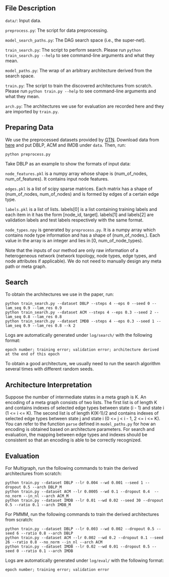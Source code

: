 ## File Description

`data/`: Input data.

`preprocess.py`: The script for data preprocessing.

`model_search_paths.py`: The DAG search space (i.e., the super-net).

`train_search.py`: The script to perform search. Please run `python train_search.py --help` to see command-line arguments and what they mean.

`model_paths.py`: The wrap of an arbitrary architecture derived from the search space.

`train.py`: The script to train the discovered architectures from scratch. Please run `python train.py --help` to see command-line arguments and what they mean.

`arch.py`: The architectures we use for evaluation are recorded here and they are imported by `train.py`.

## Preparing Data

We use the preprocessed datasets provided by [GTN](https://github.com/seongjunyun/Graph_Transformer_Networks). Download data from [here](https://drive.google.com/file/d/1qOZ3QjqWMIIvWjzrIdRe3EA4iKzPi6S5/view?usp=sharing) and put DBLP, ACM and IMDB under `data`. Then, run:

```shell
python preprocess.py
```

Take DBLP as an example to show the formats of input data:

`node_features.pkl` is a numpy array whose shape is (num_of_nodes, num_of_features). It contains input node features.

`edges.pkl` is a list of scipy sparse matrices. Each matrix has a shape of (num_of_nodes, num_of_nodes) and is formed by edges of a certain edge type.

`labels.pkl` is a list of lists. labels[0] is a list containing training labels and each item in it has the form [node_id, target]. labels[1] and labels[2] are validation labels and test labels respectively with the same format.

`node_types.npy` is generated by `preprocess.py`. It is a numpy array which contains node type information and has a shape of (num_of_nodes,). Each value in the array is an integer and lies in [0, num_of_node_types).

Note that the inputs of our method are only raw information of a heterogeneous network (network topology, node types, edge types, and node attributes if applicable). We do not need to manually design any meta path or meta graph.

 ## Search

To obtain the architectures we use in the paper, run:

```shell
python train_search.py --dataset DBLP --steps 4 --eps 0 --seed 0 --lam_seq 0.9 --lam_res 0.9
python train_search.py --dataset ACM --steps 4 --eps 0.3 --seed 2 --lam_seq 0.8 --lam_res 0.8
python train_search.py --dataset IMDB --steps 4 --eps 0.3 --seed 1 --lam_seq 0.9 --lam_res 0.8 --k 2
```

Logs are automatically generated under `log/search/` with the following format:

```
epoch number; training error; validation error; architecture derived at the end of this epoch
```

To obtain a good architecture, we usually need to run the search algorithm several times with different random seeds.

## Architecture Interpretation

Suppose the number of intermediate states in a meta graph is K. An encoding of a meta graph consists of two lists. The first list is of length K and contains indexes of selected edge types between state (i - 1) and state i (1 <= i <= K). The second list is of length K(K-1)/2 and contains indexes of selected edge types between state j and state i (0 <= j < i - 1, 2 <= i <= K). You can refer to the function `parse` defined in `model_paths.py` for how an encoding is obtained based on architecture parameters. For search and evaluation, the mapping between edge types and indexes should be consistent so that an encoding is able to be correctly recognized. 

## Evaluation
For Multigraph, run the following commands to train the derived architectures from scratch:

```shell
python train.py --dataset DBLP --lr 0.004 --wd 0.001 --seed 1 --dropout 0.5 --arch DBLP_M
python train.py --dataset ACM --lr 0.0005 --wd 0.1 --dropout 0.4  --no_norm --in_nl --arch ACM_M
python train.py --dataset IMDB --lr 0.01 --wd 0.02 --seed 30 --dropout 0.5 --ratio 0.1 --arch IMDB_M 
```

For PMMM, run the following commands to train the derived architectures from scratch:

```shell
python train.py --dataset DBLP --lr 0.003 --wd 0.002 --dropout 0.5 --seed 6 --ratio 0.8 --arch DBLP 
python train.py --dataset ACM --lr 0.002 --wd 0.2 --dropout 0.1 --seed 26 --ratio 0.8 --no_norm --in_nl --arch ACM 
python train.py --dataset IMDB --lr 0.02 --wd 0.01 --dropout 0.5 --seed 0 --ratio 0.1 --arch IMDB 
```

Logs are automatically generated under `log/eval/` with the following format:

```
epoch number; training error; validation error
```
